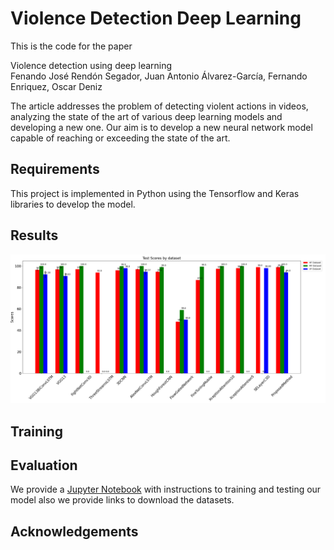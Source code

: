# Violence Detection Deep Learning

This is the code for the paper

Violence detection using deep learning<br/>
Fenando José Rendón Segador, Juan Antonio Álvarez-García, Fernando Enriquez, Oscar Deniz

The article addresses the problem of detecting violent actions in videos, analyzing the state of the art of various deep learning models and developing a new one. Our aim is to develop a new neural network model capable of reaching or exceeding the state of the art.

## Requirements

This project is implemented in Python using the Tensorflow and Keras libraries to develop the model.

## Results

![Test Accuracy Dataset](TestAccuracyDataset.png?raw=True "Test Accuracy Dataset")

## Training

## Evaluation

We provide a [Jupyter Notebook](ViolenceActionDetection.ipynb) with instructions to training and testing our model also we provide links to download the datasets.

## Acknowledgements
